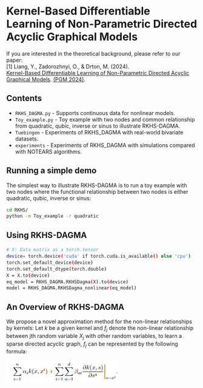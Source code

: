 # Kernel-Based Differentiable Learning of Non-Parametric Directed Acyclic Graphical Models

If you are interested in the theoretical background, please refer to our paper:  
[1] Liang, Y., Zadorozhnyi, O., & Drton, M. (2024).  
[Kernel-Based Differentiable Learning of Non-Parametric Directed Acyclic Graphical Models](https://arxiv.org/abs/2408.10976). 
[(PGM 2024)](https://proceedings.mlr.press/v246/liang24a.html). 



## Contents
- `RKHS_DAGMA.py` - Supports continuous data for nonlinear models.
- `Toy_example.py` - Toy example with two nodes and common relationship from quadratic, qubic, inverse or sinus to illustrate RKHS-DAGMA.
- `Tuebingen` - Experiments of RKHS_DAGMA with real-world bivariate datasets.
- `experiments` - Experiments of RKHS_DAGMA with simulations compared with NOTEARS algorithms.

## Running a simple demo
The simplest way to illustrate RKHS-DAGMA is to run a toy example with two nodes where the functional relationship between two nodes is either quadratic, qubic, inverse or sinus:

```bash
cd RKHS/
python -m Toy_example -r quadratic
```

## Using RKHS-DAGMA
```bash
# X: Data matrix as a torch.tensor
device= torch.device('cuda' if torch.cuda.is_available() else 'cpu')
torch.set_default_device(device)
torch.set_default_dtype(torch.double)
X = X.to(device)
eq_model = RKHS_DAGMA.RKHSDagma(X).to(device)
model = RKHS_DAGMA.RKHSDagma_nonlinear(eq_model)
```

## An Overview of RKHS-DAGMA
We propose a novel approximation method for the non-linear relationships by kernels: Let $k$ be a given kernel and $f_j$ denote the non-linear relationship between jth random variable $X_j$ with other random variables, to learn a sparse directed acyclic graph, $f_j$ can be represented by the following formula:

![Formula](Formula.png)

